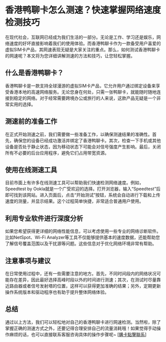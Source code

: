 # 香港鸭聊卡怎么测速？快速掌握网络速度检测技巧

在现代社会，互联网已经成为我们生活的一部分。无论是工作、学习还是娱乐，网络速度的好坏直接影响着我们的使用体验。而香港鸭聊卡作为一款备受用户喜爱的虚拟SIM卡产品，其网速表现无疑是大家关注的重点。那么，如何测试香港鸭聊卡的网速呢？本文将为您详细讲解测速的方法和技巧，让您轻松掌握。

## 什么是香港鸭聊卡？

香港鸭聊卡是一款支持全球漫游的虚拟SIM卡产品，它允许用户通过绑定设备来享受香港本地的高速网络服务。无论您身在何处，只需一张鸭聊卡，就能随时随地连接到稳定的网络。对于经常需要跨境办公或旅行的人来说，这款产品无疑是一个非常实用的选择。

## 测速前的准备工作

在正式开始测速之前，我们需要做一些准备工作，以确保测速结果的准确性。首先，确保您的设备已经成功激活并绑定了香港鸭聊卡。其次，检查一下手机或其他设备是否处于静止状态，因为移动状态下可能会对信号强度产生影响。最后，关闭所有不必要的后台应用程序，避免它们占用带宽资源。

## 使用在线测速工具

目前市面上有许多在线测速工具可以帮助我们快速检测网络速度。例如，Speedtest by Ookla就是一个广受欢迎的选择。打开浏览器，输入“Speedtest”后即可找到该网站。进入页面后，点击“开始测试”按钮，系统会自动进行下载和上传速度的测量，并显示结果。这个过程简单快捷，非常适合普通用户使用。

## 利用专业软件进行深度分析

如果您希望获得更详细的网络性能信息，可以考虑使用一些专业的网络诊断软件。比如NetSpot、Wi-Fi Analyzer等工具不仅能够提供基本的速度数据，还能帮助您了解信号覆盖范围以及干扰源等问题。这些信息对于优化网络环境非常有帮助。

## 注意事项与建议

在日常使用过程中，还有一些需要注意的地方。首先，不同时间段内的网络状况可能存在差异，因此最好选择高峰时段以外的时间进行测速；其次，在测试时尽量靠近路由器或者信号发射塔的位置，这样可以获得更加准确的结果；另外，定期更新操作系统版本和驱动程序也有助于提升整体网络体验。

## 总结

通过以上方法，我们可以轻松地对自己的香港鸭聊卡进行网速检测。当然啦，除了掌握正确的测速方式之外，还要记得合理安排自己的流量消耗哦！如果觉得手动操作麻烦的话，也可以直接联系客服咨询具体的操作步骤呢~ [[購卡點擊聯系](https://t.me/s/esim1088)]